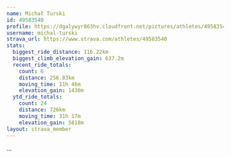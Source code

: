 ```yaml
---
name: Michał Turski
id: 49583540
profile: https://dgalywyr863hv.cloudfront.net/pictures/athletes/49583540/14729338/1/large.jpg
username: michal-turski
strava_url: https://www.strava.com/athletes/49583540
stats:
  biggest_ride_distance: 116.22km
  biggest_climb_elevation_gain: 637.2m
  recent_ride_totals:
    count: 6
    distance: 256.83km
    moving_time: 11h 46m
    elevation_gain: 1436m
  ytd_ride_totals:
    count: 24
    distance: 726km
    moving_time: 31h 17m
    elevation_gain: 5818m
layout: strava_member
--- 
```

...
